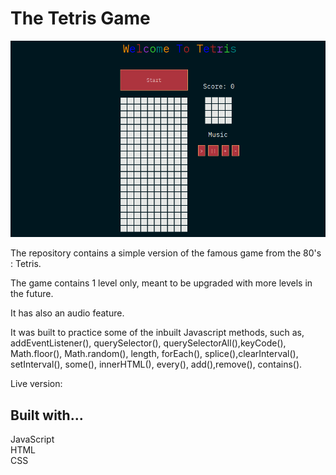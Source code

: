 # The Tetris Game

![Screenshot](tetris.png)

The repository contains a simple version of the famous game from the 80's : Tetris.

The game contains 1 level only, meant to be upgraded with more levels in the future.

It has also an audio feature.

It was built to practice some of the inbuilt Javascript methods, such as, addEventListener(), querySelector(), querySelectorAll(),keyCode(), Math.floor(), Math.random(), length, forEach(), splice(),clearInterval(), setInterval(), some(), innerHTML(), every(), add(),remove(), contains().

Live version: 

## Built with...

JavaScript <br/>
HTML <br/>
CSS
